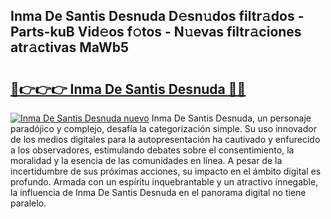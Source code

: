 ## Inma De Santis Desnuda D𝚎sn𝚞dos filtr𝚊dos - Parts-kuB Vid𝚎os f𝚘tos - N𝚞evas filtr𝚊ciones atr𝚊ctivas MaWb5

# <h2><a href="http://mb2noc.tromn.icu/?c=Inma+De+Santis+Desnuda">🔗👉👉👉 Inma De Santis Desnuda 🔗🔗</a></h2>

[![Inma De Santis Desnuda nuevo](https://i.imgur.com/pEAQMta.gif)](http://mb2noc.tromn.icu/?c=Inma+De+Santis+Desnuda)
Inma De Santis Desnuda, un personaje paradójico y complejo, desafía la categorización simple. Su uso innovador de los medios digitales para la autopresentación ha cautivado y enfurecido a los observadores, estimulando debates sobre el consentimiento, la moralidad y la esencia de las comunidades en línea. A pesar de la incertidumbre de sus próximas acciones, su impacto en el ámbito digital es profundo. Armada con un espíritu inquebrantable y un atractivo innegable, la influencia de Inma De Santis Desnuda en el panorama digital no tiene paralelo.
